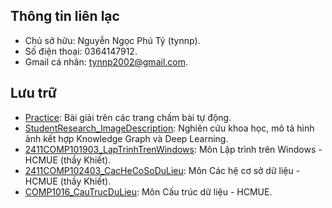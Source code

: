 ## Thông tin liên lạc
- Chủ sở hữu: Nguyễn Ngọc Phú Tỷ (tynnp).
- Số điện thoại: 0364147912.
- Gmail cá nhân: tynnp2002@gmail.com.

## Lưu trữ
- [Practice](https://github.com/tynnp/Practice): Bài giải trên các trang chấm bài tự động.
- [StudentResearch_ImageDescription](https://github.com/tynnp/StudentResearch_ImageDescription): Nghiên cứu khoa học, mô tả hình ảnh kết hợp Knowledge Graph và Deep Learning.
- [2411COMP101903_LapTrinhTrenWindows](https://github.com/tynnp/2411COMP101903_LapTrinhTrenWindows): Môn Lập trình trên Windows - HCMUE (thầy Khiết).
- [2411COMP102403_CacHeCoSoDuLieu](https://github.com/tynnp/2411COMP102403_CacHeCoSoDuLieu): Môn Các hệ cơ sở dữ liệu - HCMUE (thầy Khiết).
- [COMP1016_CauTrucDuLieu](https://github.com/tynnp/COMP1601_CauTrucDuLieu): Môn Cấu trúc dữ liệu - HCMUE.
